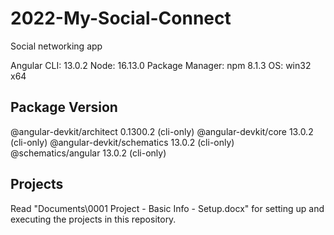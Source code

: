 # 2022-My-Social-Connect
Social networking app

Angular CLI: 13.0.2
Node: 16.13.0
Package Manager: npm 8.1.3
OS: win32 x64


Package                      Version
------------------------------------------------------
@angular-devkit/architect    0.1300.2 (cli-only)
@angular-devkit/core         13.0.2 (cli-only)
@angular-devkit/schematics   13.0.2 (cli-only)
@schematics/angular          13.0.2 (cli-only)


Projects
------------------------------------------------------
Read "Documents\0001 Project - Basic Info - Setup.docx" for setting up and executing the projects in this repository.

